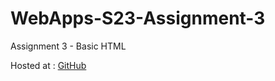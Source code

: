# WebApps-S23-Assignment-3
Assignment 3 - Basic HTML

<a>Hosted at :</a> <a href="https://github.com/44-563-Web-Apps-S23/44563-webapps-assignment-3-chandan-vavilala/settings/pages">GitHub</a>